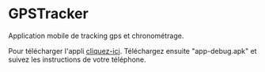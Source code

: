 # GPSTracker
 
Application mobile de tracking gps et chronométrage.

Pour télécharger l'appli [cliquez-ici](https://github.com/MoOaAaa/GPSTracker/releases/tag/v1.0.1).
Téléchargez ensuite "app-debug.apk" et suivez les instructions de votre téléphone.
